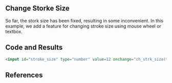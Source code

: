 ## Change Storke Size 

So far, the stork size has been fixed, resulting in some inconvenient.
In this example, we add a feature for changing stroke size using mouse wheel or textbox.

## Code and Results

```html
<input id="stroke_size" type="number" value=12 onchange="ch_strk_size(this.value)">
``` 

## References


